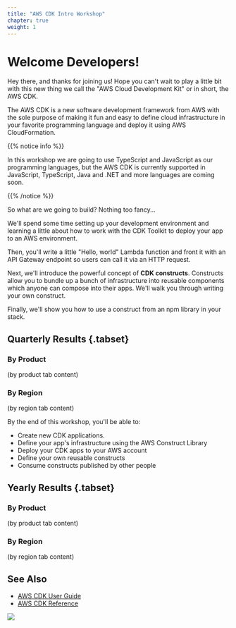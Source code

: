 ```yaml
---
title: "AWS CDK Intro Workshop"
chapter: true
weight: 1
---
```


# Welcome Developers!

Hey there, and thanks for joining us! Hope you can't wait to play a little bit
with this new thing we call the "AWS Cloud Development Kit" or in short, the AWS
CDK.

The AWS CDK is a new software development framework from AWS with the sole
purpose of making it fun and easy to define cloud infrastructure in your
favorite programming language and deploy it using AWS CloudFormation.

{{% notice info %}}

In this workshop we are going to use TypeScript and JavaScript as our
programming languages, but the AWS CDK is currently supported in JavaScript,
TypeScript, Java and .NET and more languages are coming soon.

{{% /notice %}}

So what are we going to build? Nothing too fancy...

We'll spend some time setting up your development environment and learning a
little about how to work with the CDK Toolkit to deploy your app to an AWS
environment.

Then, you'll write a little "Hello, world" Lambda function and front it with an
API Gateway endpoint so users can call it via an HTTP request.

Next, we'll introduce the powerful concept of __CDK constructs__.
Constructs allow you to bundle up a bunch of infrastructure into reusable
components which anyone can compose into their apps. We'll walk you through
writing your own construct.

Finally, we'll show you how to use a construct from an npm library in your
stack.

## Quarterly Results {.tabset}

### By Product

(by product tab content)

### By Region

(by region tab content)

By the end of this workshop, you'll be able to:

- Create new CDK applications.<br/>
- Define your app's infrastructure using the AWS Construct Library<br/>
- Deploy your CDK apps to your AWS account<br/>
- Define your own reusable constructs<br/>
- Consume constructs published by other people<br/>

## Yearly Results {.tabset}

### By Product

(by product tab content)

### By Region

(by region tab content)

## See Also

- [AWS CDK User Guide](https://docs.aws.amazon.com/CDK/latest/userguide)
- [AWS CDK Reference](https://awslabs.github.io/aws-cdk/)

![](images/cdk-logo.png)
